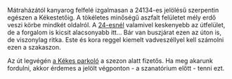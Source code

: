 Mátraházától kanyarog felfelé izgalmasan a 24134-es jelölésű szerpentin egészen a Kékestetőig. A tökéletes minőségű aszfalt felületet mély erdő veszi körbe mindkét oldalról. A [24-esnél](#24Paradsasvar) valamivel keskenyebb az útfelület, de a forgalom is kicsit alacsonyabb itt... Bár van buszjárat ezen az úton is, de viszonylag ritka. Este és kora reggel kiemelt vadveszéllyel kell számolni ezen a szakaszon.

Az út legvégén [a Kékes parkoló](#geo:K%C3%A9kes%20parkol%C3%B3@47.871752,20.006276/?b=A%20parkol%C3%B3%20k%C3%B6zvetlen%C3%BCl%20a%20hegycs%C3%BAcs%20mellett%20tal%C3%A1lhat%C3%B3,%20viszont%20soromp%C3%B3val%20ellen%C5%91rz%C3%B6tt%20%C3%A9s%20fizet%C5%91s.%0A%0AA%20honlapja%20itt%20tal%C3%A1lhat%C3%B3:%20%3Chttps://kekesteto.hu/parkolas-a-kekesteton/%3E.) a szezon alatt fizetős. Ha meg akarunk fordulni, akkor érdemes a jelölt végponton - a szanatórium előtt - tenni ezt.
